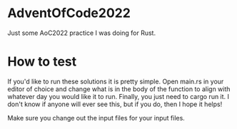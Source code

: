 # AdventOfCode2022
Just some AoC2022 practice I was doing for Rust.
# How to test
If you'd like to run these solutions it is pretty simple.
Open main.rs in your editor of choice and change what is in the body
of the function to align with whatever day you would like it to run.
Finally, you just need to cargo run it. I don't know if anyone will
ever see this, but if you do, then I hope it helps!

Make sure you change out the input files for your input files.
